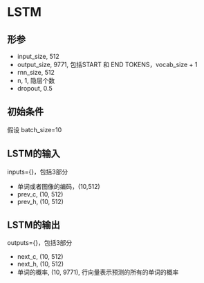 # LSTM

## 形参
- input_size, 512
- output_size, 9771, 包括START 和 END TOKENS，vocab_size + 1
- rnn_size, 512
- n, 1, 隐层个数
- dropout, 0.5

## 初始条件

假设 batch_size=10

## LSTM的输入

inputs={}，包括3部分
- 单词或者图像的编码，(10,512)
- prev_c, (10, 512)
- prev_h, (10, 512)

## LSTM的输出

outputs={}，包括3部分
- next_c, (10, 512)
- next_h, (10, 512)
- 单词的概率, (10, 9771), 行向量表示预测的所有的单词的概率